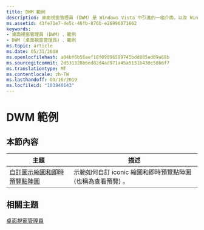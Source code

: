 ```yaml
---
title: DWM 範例
description: 桌面視窗管理員 (DWM) 是 Windows Vista 中引進的一組介面，以及 Windows 7 中引進的一些新功能。
ms.assetid: 43fe71e7-4e5c-46fb-876b-e26996071662
keywords:
- 桌面視窗管理員 (DWM) 、範例
- DWM (桌面視窗管理員) 、範例
ms.topic: article
ms.date: 05/31/2018
ms.openlocfilehash: a04bf6b56aef18f09096599745bdd805ed09a68b
ms.sourcegitcommit: 2d531328b6ed82d4ad971a45a5131b430c5866f7
ms.translationtype: MT
ms.contentlocale: zh-TW
ms.lasthandoff: 09/16/2019
ms.locfileid: "103840143"
---
```

# <a name="dwm-samples"></a>DWM 範例

## <a name="in-this-section"></a>本節內容



| 主題                                                                                                   | 描述                                                                                                   |
|---------------------------------------------------------------------------------------------------------|---------------------------------------------------------------------------------------------------------------|
| [自訂圖示縮圖和即時預覽點陣圖](dwm-sample-customizethumbnail.md)<br/> | 示範如何自訂 iconic 縮圖和即時預覽點陣圖 (也稱為查看預覽) 。<br/> |



 

## <a name="related-topics"></a>相關主題

<dl> <dt>

[桌面視窗管理員](dwm-overview.md)
</dt> </dl>

 

 





